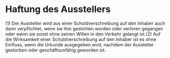 # Haftung des Ausstellers

(1) Der Aussteller wird aus einer Schuldverschreibung auf den Inhaber auch dann verpflichtet, wenn sie ihm gestohlen worden oder verloren gegangen oder wenn sie sonst ohne seinen Willen in den Verkehr gelangt ist.(2) Auf die Wirksamkeit einer Schuldverschreibung auf den Inhaber ist es ohne Einfluss, wenn die Urkunde ausgegeben wird, nachdem der Aussteller gestorben oder geschäftsunfähig geworden ist. 

